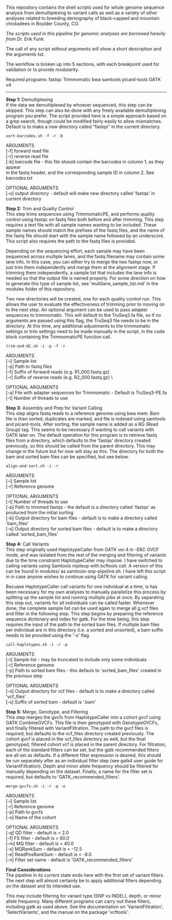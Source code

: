 This repository contains the shell scripts used for whole genome sequence analysis from demultiplexing to variant calls as well as a variety of other analyses related to breeding demography of black-capped and mountain chickadees in Boulder County, CO.

*The scripts used in this pipeline for genomic analyses are borrowed heavily from Dr. Erik Funk.*

The call of any script without arguments will show a short description and the arguments list.

The workflow is broken up into 5 sections, with each breakpoint used for validation or to provide modularity.

Required programs:
fastqc
Trimmomatic
bwa
samtools
picard-tools
GATK v4

------------------------------------------------------------------------------------------------------

**Step 1:** Demultiplexing \
If the data we demultiplexed by whoever sequenced, this step can be skipped. This step can also be done with any freely available demultiplexing program you prefer. The script provided here is a simple approach based on a grep search, though could be modified fairly easily to allow mismatches. Default is to make a new directory called "fastqs" in the current directory.

    sort-barcodes.sh -f -r -b

ARGUMENTS \
[-f] forward read file \
[-r] reverse read file \
[-b] barcode file - this file should contain the barcodes in column 1, as they appear \
     in the fastq header, and the corresponding sample ID in column 2. See barcodes.txt

OPTIONAL ARGUMENTS \
[-o] output directory - default will make new directory called 'fastqs' in current directory

**Step 2:** Trim and Quality Control \
This step trims sequences using TrimmomaticPE, and performs quality control using fastqc on fastq files both before and after trimming. This step requires a text file with all sample names wanting to be included. These sample names should match the prefixes of the fastq files, and the name of the fastq file should start with the sample name followed by an underscore. This script also requires the path to the fastq files is provided.

Depending on the sequencing effort, each sample may have been sequenced across multiple lanes, and the fastq filename may contain some lane info. In this case, you can either try to merge the two fastqs now, or just trim them independently and merge them at the alignment stage. If trimming them independently, a sample list that includes the lane info is needed so that the output file is named properly. For some direction on how to generate this type of sample list, see 'multilane_sample_list.md' in the modules folder of this repository.

Two new directories will be created, one for each quality control run. This allows the user to evaluate the effectiveness of trimming prior to moving on to the next step. An optional argument can be used to pass adapter sequences to trimmomatic. This will default to the TruSeq3.fa file, so if no arguments are passed using this flag, the TruSeq3 file needs to be in the directory. At this time, any additional adjustments to the trimmomatic settings or trim settings need to be made manually in the script, in the code block containing the TrimmomaticPE function call.

    trim-and-QC.sh -i -p -f -r

ARGUMENTS \
[-i] Sample list \
[-p] Path to fastq files \
[-f] Suffix of forward reads (e.g. R1_000.fastq.gz) \
[-r] Suffix of reverse reads (e.g. R2_000.fastq.gz) \

OPTIONAL ARGUMENTS \
[-a] File with adapter sequences for Trimmomatic - Default is TruSeq3-PE.fa \
[-t] Number of threads to use

**Step 3:** Assembly and Prep for Variant Calling \
This step aligns fastq reads to a reference genome using bwa mem.
Bam file is then sorted, duplicates are marked, and file is indexed using
samtools and picard-tools. After sorting, the sample name is added as a RG (Read Group) tag. This seems to be necessary if wanting to call variants with GATK later on. The default operation for this program is to retrieve fastq files from a directory, which defaults to the 'fastqs' directory created previously, so this should be called from the parent directory. This may change in the future but for now will stay as this. The directory for both the bam and sorted bam files can be specified, but see below.

    align-and-sort.sh -i -r

ARGUMENTS \
[-i] Sample list \
[-r] Reference genome

OPTIONAL ARGUMENTS \
[-t] Number of threads to use \
[-p] Path to trimmed fastqs - the default is a directory called 'fastqs' as produced from the initial sorting \
[-b] Output directory for bam files - default is to make a directory
     called 'bam_files' \
[-s] Output directory for sorted bam files - default is to make a
     directory called 'sorted_bam_files'

**Step 4:** Call Variants \
This step originally used HaplotypeCaller from GATK ver.4 in -ERC GVCF mode, and was isolated from the rest of the merging and filtering of variants due to the time constraint HaplotypeCaller may impose. I have switched to calling variants using Samtools mpileup with bcftools call. A version of this can be found in modules/ as samtools-snp-pipeline.sh. I have left this script in in case anyone wishes to continue using GATK for variant calling.

Becuase HaplotypeCaller call variants for one individual at a time, is has been necessary for my own analyses to manually parallelize this process by splitting up the sample list and running multiple jobs at once. By separating this step out, variants for all individuals can be called faster. Whenever done, the complete sample list can be used again to merge all g.vcf files and filter in the following step. This step begins by preparing the reference sequence dictionary and index for gatk. For the time being, this step requires the input of the path to the sorted bam files. If multiple bam files per individual are in this directory (i.e. a sorted and unsorted), a bam suffix needs to be provided using the '-s' flag.

    call-haplotypes.sh -i -r -p

ARGUMENTS \
[-i] Sample list - may be truncated to include only some individuals \
[-r] Reference genome \
[-p] Path to sorted bam files - this defauls to 'sorted_bam_files' created in the previous step

OPTIONAL ARGUMENTS \
[-o] Output directory for vcf files - default is to make a directory called 'vcf_files' \
[-s] Suffix of sorted bam - default is '.bam'

**Step 5:** Merge, Genotype, and Filtering \
This step merges the gvcfs from HaplotypeCaller into a cohort gvcf using GATK CombineGVCFs. This file is then genotyped with GenotypeGVCFs, and finally filtered with VariantFiltration. The path to the gvcf files is required, but defaults to the vcf_files directory created previously. The cohort gvcf is placed in the vcf_files directory as well, but the final genotyped, filtered cohort vcf is placed in the parent directory. For filtration, each of the standard filters can be set, but the gatk recommended filters are all set as defaults. If a different filter expression is desired, this should be run separately after as an individual filter step (see gatk4 user guide for VariantFiltration). Depth and minor allele frequency should be filtered for manually depending on the dataset. Finally, a name for the filter set is required, but defaults to 'GATK_recommended_filters'.

    merge-gvcfs.sh -i -r -p -o

ARGUMENTS \
[-i] Sample list \
[-r] Reference genome \
[-p] Path to gvcfs \
[-o] Name of the cohort

OPTIONAL ARGUMENTS \
[-q] QD filter - default is < 2.0 \
[-f] FS filter - default is > 60.0 \
[-m] MQ filter - default is < 40.0 \
[-s] MQRankSum - default is < -12.5 \
[-e] ReadPosRankSum - default is < -8.0 \
[-n] Filter set name - default is 'GATK_recommended_filters'

**Final Considerations** \
The pipeline in its current state ends here with the first set of variant filters. The next step will almost certainly be to apply additional filters depending on the dataset and its intended use.

This may include filtering for variant type (SNP vs INDEL), depth, or minor allele frequency. Many different programs can carry out these filters, including gatk as used above. See the documentation on 'VariantFiltration', 'SelectVariants', and the manual on the package 'vcftools'.

